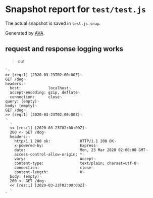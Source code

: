 # Snapshot report for `test/test.js`

The actual snapshot is saved in `test.js.snap`.

Generated by [AVA](https://avajs.dev).

## request and response logging works

> out

    `␊
    >> [req:1] [2020-03-23T02:00:00Z]␊
    GET /dog␊
    headers:␊
      host:            localhost␊
      accept-encoding: gzip, deflate␊
      connection:      close␊
    query: (empty)␊
    body: (empty)␊
    GET /dog␊
    >> [req:1] [2020-03-23T02:00:00Z]␊
    ␊
      ␊
      << [res:1] [2020-03-23T02:00:00Z]␊
      200 <- GET /dog␊
      headers:␊
        http/1.1 200 ok:             HTTP/1.1 200 OK␊
        x-powered-by:                Express␊
        date:                        Mon, 23 Mar 2020 02:00:00 GMT␊
        access-control-allow-origin: *␊
        vary:                        Accept␊
        content-type:                text/plain; charset=utf-8␊
        connection:                  close␊
        content-length:              0␊
      body: (empty)␊
      200 <- GET /dog␊
      << [res:1] [2020-03-23T02:00:00Z]␊
      ␊
    `
